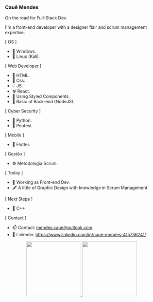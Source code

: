 ### Cauê Mendes

On the road for Full-Stack Dev.

I'm a front-end developer with a designer flair and scrum management expertise.

[ OS ]

- 🔳 Windows.
- 🐉 Linux (Kali).

[ Web Developer ]

- 🧱 HTML.
- 🎨 Css.
- 💡  JS.
- ☢ React.
- 💅 Using Styled Components.
- 📕 Basic of Back-end (NodeJS).

[ Cyber Security ]

- 🐍 Python.
- 🏴󠁴󠁷󠁰󠁥󠁮󠁿 Pentest.

[ Mobile ]

- 📱 Flutter.

[ Gestão ]

- ⚙️ Metodologia Scrum.

[ Today ]

- 🔧 Working as Front-end Dev.
- 🖋️ A little of Graphic Design with knowledge in Scrum Management.

[ Next Steps ]

- 🎫 C++

[ Contact ]

- 📫 Contact:  mendes.caue@outlook.com
- 📑 Linkedin: https://www.linkedin.com/in/caue-mendes-415736241/



<div align="center">
  <a target="_blank" href="https://www.linkedin.com/in/caue-mendes-415736241/">
  <img height="180em" src="https://github-readme-stats.vercel.app/api?username=caue-mendes&show_icons=true&theme=aura&include_all_commits=true&count_private=true"/>
  <img height="180em" src="https://github-readme-stats.vercel.app/api/top-langs/?username=caue-mendes&layout=compact&langs_count=7&theme=aura"/>
</div>
